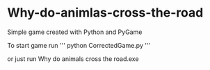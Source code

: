 # Why-do-animlas-cross-the-road
Simple game created with Python and PyGame

To start game run 
''' python CorrectedGame.py '''

or just run Why do animals cross the road.exe
